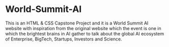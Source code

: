 # World-Summit-AI
This is an HTML &amp; CSS Capstone Project and it is a World Summit AI website with inspiration from the original website which the event is one in which the brightest brains in AI gather to talk about the global AI ecosystem of Enterprise, BigTech, Startups, Investors and Science.
